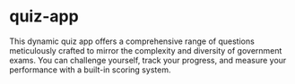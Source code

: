 # quiz-app
This dynamic quiz app offers a comprehensive range of questions meticulously crafted to mirror the complexity and diversity of government exams. You can challenge yourself, track your progress, and measure your performance with a built-in scoring system.
